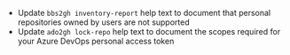 - Update `bbs2gh inventory-report` help text to document that personal repositories owned by users are not supported
- Update `ado2gh lock-repo` help text to document the scopes required for your Azure DevOps personal access token
